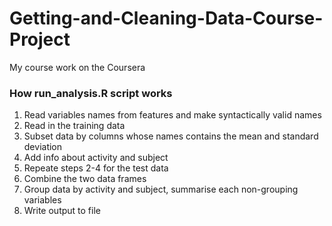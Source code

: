 # Getting-and-Cleaning-Data-Course-Project
My course work on the Coursera

### How run_analysis.R script works

1. Read variables names from features and make syntactically valid names
2. Read in the training data
3. Subset data by columns whose names contains the mean and standard 
deviation
4. Add info about activity and subject
5. Repeate steps 2-4 for the test data
6. Combine the two data frames
7. Group data by activity and subject, summarise each non-grouping variables
8. Write output to file
